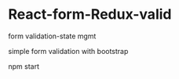 # React-form-Redux-valid

form validation-state mgmt

simple form validation with bootstrap

npm start
